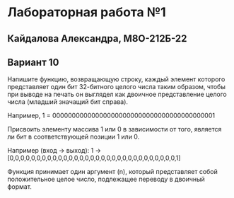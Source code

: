 # Лабораторная работа №1
## Кайдалова Александра, М8О-212Б-22
## Вариант 10

Напишите функцию, возвращающую строку, каждый элемент которого представляет один бит 32-битного целого числа таким образом, чтобы при выводе на печать он выглядел как двоичное представление целого числа (младший значащий бит справа).

Например, 1 = 000000000000000000000000000000000000000001

Присвоить элементу массива 1 или 0 в зависимости от того, является ли бит в соответствующей
позиции 1 или 0.

Например (вход -> выход):
1 -> [0,0,0,0,0,0,0,0,0,0,0,0,0,0,0,0,0,0,0,0,0,0,0,0,0,0,0,0,0,0,0,1]

Функция принимает один аргумент (n), который представляет собой положительное целое число, подлежащее переводу в двоичный формат.
